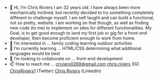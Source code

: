 - 👋 Hi, I’m Chris Riviers
        I am 32 years old. I have always been more mechanically inclined, but recently decided to try something completely different to challenge myself. I am self taught and
        can build a functional, not so pretty, website. I am working on that though, as well as finding new code (to me) to implement on sites for different functionalities. 
        My Goal, is to get good enough to land my first job or gig for a front-end developer, then become proficient enough to work from home. 
- 👀 I’m interested in ...
        family
        coding
        learning
        outdoor activities
- 🌱 I’m currently learning ...
        HTML/CSS
        determining what additional languages would be best
- 💞️ I’m looking to collaborate on ...
        front-end development 
- 📫 How to reach me ...
        criviers0289@gmail.com
        <a href="https://www.instagram.com/chris.riviers/"  target="_blank">chris.riviers</a> (IG)
        <a href="https://twitter.com/ChrisRiviers1"  target="_blank">ChrisRiviers1</a> (Twitter)
        <a href="https://www.linkedin.com/in/chris-riviers/"  target="_blank">Chris Riviers</a> (LinkedIn)
        
        

<!---
criviers/criviers is a ✨ special ✨ repository because its `README.md` (this file) appears on your GitHub profile.
You can click the Preview link to take a look at your changes.
--->

